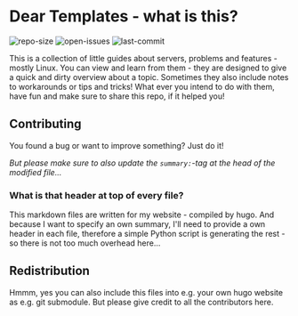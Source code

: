 # Dear Templates - what is this? #
![repo-size](https://img.shields.io/github/repo-size/simonmicro/dear-templates)
![open-issues](https://img.shields.io/github/issues/simonmicro/dear-templates)
![last-commit](https://img.shields.io/github/last-commit/simonmicro/dear-templates/master)

This is a collection of little guides about servers, problems and features - mostly Linux.
You can view and learn from them - they are designed to give a quick and dirty overview about a topic.
Sometimes they also include notes to workarounds or tips and tricks!
What ever you intend to do with them, have fun and make sure to share this repo, if it helped you!

## Contributing ##
You found a bug or want to improve something? Just do it!

_But please make sure to also update the `summary:`-tag at the head of the modified file..._

### What is that header at top of every file? ###
This markdown files are written for my website - compiled by hugo. And because I want to specify an own summary,
I'll need to provide a own header in each file, therefore a simple Python script is generating the rest - so there is not too much overhead here...

## Redistribution ##
Hmmm, yes you can also include this files into e.g. your own hugo website as e.g. git submodule. But please give credit to all the contributors here.
